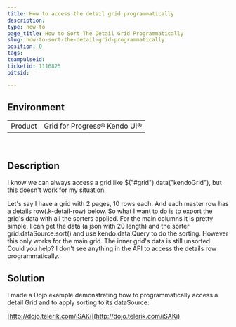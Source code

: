 ```yaml
---
title: How to access the detail grid programmatically
description: 
type: how-to
page_title: How to Sort The Detail Grid Programmatically
slug: how-to-sort-the-detail-grid-programmatically
position: 0
tags:
teampulseid:
ticketid: 1116825
pitsid:

---
```


## Environment
<table>
 <tr>
  <td>Product</td>
  <td>Grid for Progress® Kendo UI®</td>
 </tr>
</table>

 
## Description
I know we can always access a grid like $("\#grid").data("kendoGrid"), but this doesn't work for my situation.

Let's say I have a grid with 2 pages, 10 rows each. And each master row has a details row(.k-detail-row) below. So what I want to do is to export the grid's data with all the sorters applied. For the main columns it is pretty simple, I can get the data (a json with 20 length) and the sorter grid.dataSource.sort() and use kendo.data.Query to do the sorting. However this only works for the main grid. The inner grid's data is still unsorted. Could you help? I don't see anything in the API to access the details row programmatically. 

## Solution
  
I made a Dojo example demonstrating how to programmatically access a detail Grid and to apply sorting to its dataSource:  
  
[http://dojo.telerik.com/iSAKi](http://dojo.telerik.com/iSAKi)